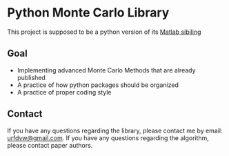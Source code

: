 # Python Monte Carlo Library

This project is supposed to be a python version of its [Matlab sibiling](https://github.com/urfdvw/MClib)

## Goal

- Implementing advanced Monte Carlo Methods that are already published
- A practice of how python packages should be organized
- A practice of proper coding style

## Contact

If you have any questions regarding the library, please contact me by email: urfdvw@gmail.com.
If you have any questions regarding the algorithm, please contact paper authors.
